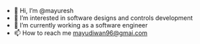 - 👋 Hi, I’m @mayuresh
- 👀 I’m interested in software designs and controls development
- 🌱 I’m currently working as a software engineer
- 📫 How to reach me mayudiwan96@gmai.com

<!---
mayur111118/mayur111118 is a ✨ special ✨ repository because its `README.md` (this file) appears on your GitHub profile.
You can click the Preview link to take a look at your changes.
--->
